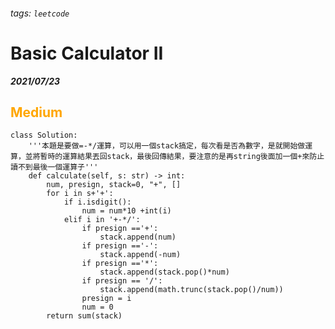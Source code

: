 ###### tags: `leetcode`
<style>
.orange {
  color: #FFA600;
}
.green{
  color: #00FF00;
}
.red{
  color: #FF0000;
}
</style>

# Basic Calculator II
***2021/07/23***
## <span class="orange">Medium</span>
```python=
class Solution:
    '''本題是要做=-*/運算，可以用一個stack搞定，每次看是否為數字，是就開始做運算，並將暫時的運算結果丟回stack，最後回傳結果，要注意的是再string後面加一個+來防止讀不到最後一個運算子'''
    def calculate(self, s: str) -> int:
        num, presign, stack=0, "+", []
        for i in s+'+':
            if i.isdigit():
                num = num*10 +int(i)
            elif i in '+-*/':
                if presign =='+':
                    stack.append(num)
                if presign =='-':
                    stack.append(-num)
                if presign =='*':
                    stack.append(stack.pop()*num)
                if presign == '/':
                    stack.append(math.trunc(stack.pop()/num))
                presign = i
                num = 0
        return sum(stack)
```